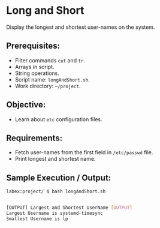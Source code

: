 # Long and Short

Display the longest and shortest user-names on the system.

## Prerequisites:

- Filter commands `cut` and `tr`.
- Arrays in script.
- String operations.
- Script name: `longAndShort.sh`.
- Work directory: `~/project`.

## Objective:

- Learn about `etc` configuration files.

## Requirements:

- Fetch user-names from the first field in `/etc/passwd` file.
- Print longest and shortest name.

## Sample Execution / Output:

```bash
labex:project/ $ bash longAndShort.sh


[OUTPUT] Largest and Shortest UserName [OUTPUT]
Largest Username is systemd-timesync
Smallest Username is lp
```
